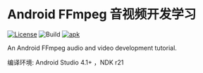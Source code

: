 # Android FFmpeg 音视频开发学习

[![License](https://img.shields.io/badge/License-Apache%202.0-blue.svg)](https://github.com/githubhaohao/NDK_OpenGLES_3_0/blob/master/LICENSE.txt)
![Build](https://img.shields.io/badge/build-passing-brightgreen)
[![apk](https://img.shields.io/badge/APK-download-green.svg)](https://github.com/githubhaohao/LearnFFmpeg/raw/master/doc/learnffmpeg.apk)

An Android FFmpeg audio and video development tutorial.

编译环境: Android Studio 4.1+ ，NDK r21




